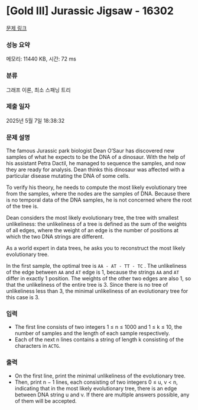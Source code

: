 # [Gold III] Jurassic Jigsaw - 16302 

[문제 링크](https://www.acmicpc.net/problem/16302) 

### 성능 요약

메모리: 11440 KB, 시간: 72 ms

### 분류

그래프 이론, 최소 스패닝 트리

### 제출 일자

2025년 5월 7일 18:38:32

### 문제 설명

<p>The famous Jurassic park biologist Dean O’Saur has discovered new samples of what he expects to be the DNA of a dinosaur. With the help of his assistant Petra Dactil, he managed to sequence the samples, and now they are ready for analysis. Dean thinks this dinosaur was affected with a particular disease mutating the DNA of some cells.</p>

<p>To verify his theory, he needs to compute the most likely evolutionary tree from the samples, where the nodes are the samples of DNA. Because there is no temporal data of the DNA samples, he is not concerned where the root of the tree is.</p>

<p>Dean considers the most likely evolutionary tree, the tree with smallest unlikeliness: the unlikeliness of a tree is defined as the sum of the weights of all edges, where the weight of an edge is the number of positions at which the two DNA strings are different.</p>

<p>As a world expert in data trees, he asks you to reconstruct the most likely evolutionary tree.</p>

<p>In the first sample, the optimal tree is <code>AA - AT - TT - TC</code> . The unlikeliness of the edge between <code>AA</code> and <code>AT</code> edge is 1, because the strings <code>AA</code> and <code>AT</code> differ in exactly 1 position. The weights of the other two edges are also 1, so that the unlikeliness of the entire tree is 3. Since there is no tree of unlikeliness less than 3, the minimal unlikeliness of an evolutionary tree for this case is 3.</p>

### 입력 

 <ul>
	<li>The first line consists of two integers 1 ≤ n ≤ 1000 and 1 ≤ k ≤ 10, the number of samples and the length of each sample respectively.</li>
	<li>Each of the next n lines contains a string of length k consisting of the characters in <code>ACTG</code>.</li>
</ul>

### 출력 

 <ul>
	<li>On the first line, print the minimal unlikeliness of the evolutionary tree.</li>
	<li>Then, print n − 1 lines, each consisting of two integers 0 ≤ u, v < n, indicating that in the most likely evolutionary tree, there is an edge between DNA string u and v. If there are multiple answers possible, any of them will be accepted.</li>
</ul>

